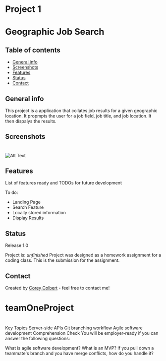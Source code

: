 # Project 1
# Geographic Job Search
> 

## Table of contents
* [General info](#general-info)
* [Screenshots](#screenshots)
* [Features](#features)
* [Status](#status)
* [Contact](#contact)

## General info
This project is a application that collates job results for a given geographic location. It propmpts the user for a job field, job title, and job location.  It then dispalys the results.

## Screenshots
#
![Alt Text](https://user-images.githubusercontent.com/72354925/107163457-2c45f280-696f-11eb-88d1-35a82262f204.png)

## Features
List of features ready and TODOs for future development

To do:

* Landing Page
* Search Feature
* Locally stored information
* Display Results

## Status
Release 1.0

Project is: _unfinished_ Project was designed as a homework assignment for a coding class.  This is the submission for the assignment.

## Contact
Created by [Corey Colbert](cdcolbert10@gmail.com) - feel free to contact me!


# teamOneProject
#
Key Topics
Server-side APIs
Git branching workflow
Agile software development
Comprehension Check
You will be employer-ready if you can answer the following questions:

What is agile software development?
What is an MVP?
If you pull down a teammate's branch and you have merge conflicts, how do you handle it?
